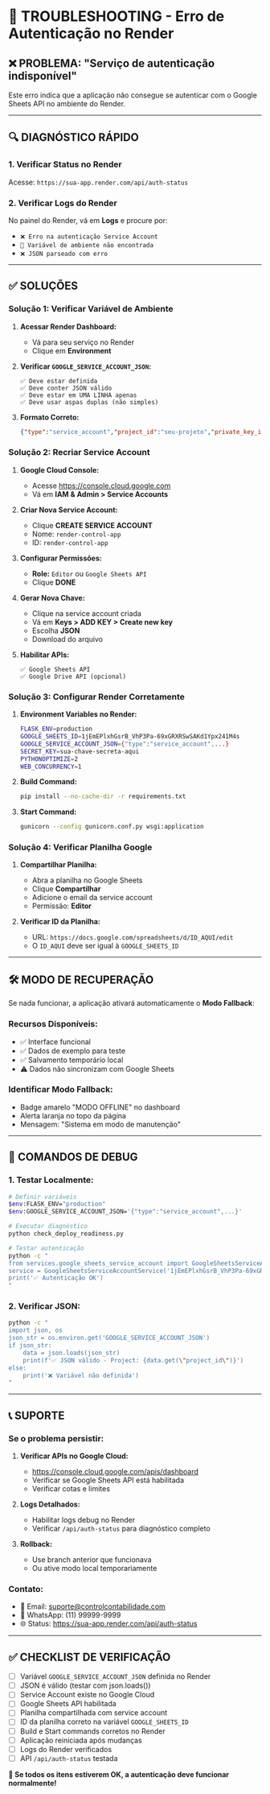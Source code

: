# 🚨 TROUBLESHOOTING - Erro de Autenticação no Render

## ❌ PROBLEMA: "Serviço de autenticação indisponível"

Este erro indica que a aplicação não consegue se autenticar com o Google Sheets API no ambiente do Render.

---

## 🔍 DIAGNÓSTICO RÁPIDO

### 1. **Verificar Status no Render**
Acesse: `https://sua-app.render.com/api/auth-status`

### 2. **Verificar Logs do Render**
No painel do Render, vá em **Logs** e procure por:
- `❌ Erro na autenticação Service Account`
- `🔐 Variável de ambiente não encontrada`
- `❌ JSON parseado com erro`

---

## ✅ SOLUÇÕES

### **Solução 1: Verificar Variável de Ambiente**

1. **Acessar Render Dashboard:**
   - Vá para seu serviço no Render
   - Clique em **Environment**

2. **Verificar `GOOGLE_SERVICE_ACCOUNT_JSON`:**
   ```
   ✅ Deve estar definida
   ✅ Deve conter JSON válido
   ✅ Deve estar em UMA LINHA apenas
   ✅ Deve usar aspas duplas (não simples)
   ```

3. **Formato Correto:**
   ```json
   {"type":"service_account","project_id":"seu-projeto","private_key_id":"...","private_key":"-----BEGIN PRIVATE KEY-----\nMIIEvQIBADANBgkqhkiG9w0BAQEFAASCBKcwggSjAgEAAoIBAQC...\n-----END PRIVATE KEY-----\n","client_email":"nome@projeto.iam.gserviceaccount.com","client_id":"...","auth_uri":"https://accounts.google.com/o/oauth2/auth","token_uri":"https://oauth2.googleapis.com/token","auth_provider_x509_cert_url":"https://www.googleapis.com/oauth2/v1/certs","client_x509_cert_url":"https://www.googleapis.com/oauth2/v1/certs/nome%40projeto.iam.gserviceaccount.com"}
   ```

### **Solução 2: Recriar Service Account**

1. **Google Cloud Console:**
   - Acesse https://console.cloud.google.com
   - Vá em **IAM & Admin > Service Accounts**

2. **Criar Nova Service Account:**
   - Clique **CREATE SERVICE ACCOUNT**
   - Nome: `render-control-app`
   - ID: `render-control-app`

3. **Configurar Permissões:**
   - **Role:** `Editor` ou `Google Sheets API`
   - Clique **DONE**

4. **Gerar Nova Chave:**
   - Clique na service account criada
   - Vá em **Keys > ADD KEY > Create new key**
   - Escolha **JSON**
   - Download do arquivo

5. **Habilitar APIs:**
   ```
   ✅ Google Sheets API
   ✅ Google Drive API (opcional)
   ```

### **Solução 3: Configurar Render Corretamente**

1. **Environment Variables no Render:**
   ```bash
   FLASK_ENV=production
   GOOGLE_SHEETS_ID=1jEmEPlxhGsrB_VhP3Pa-69xGRXRSwSAKd1Ypx241M4s
   GOOGLE_SERVICE_ACCOUNT_JSON={"type":"service_account",...}
   SECRET_KEY=sua-chave-secreta-aqui
   PYTHONOPTIMIZE=2
   WEB_CONCURRENCY=1
   ```

2. **Build Command:**
   ```bash
   pip install --no-cache-dir -r requirements.txt
   ```

3. **Start Command:**
   ```bash
   gunicorn --config gunicorn.conf.py wsgi:application
   ```

### **Solução 4: Verificar Planilha Google**

1. **Compartilhar Planilha:**
   - Abra a planilha no Google Sheets
   - Clique **Compartilhar**
   - Adicione o email da service account
   - Permissão: **Editor**

2. **Verificar ID da Planilha:**
   - URL: `https://docs.google.com/spreadsheets/d/ID_AQUI/edit`
   - O `ID_AQUI` deve ser igual à `GOOGLE_SHEETS_ID`

---

## 🛠️ MODO DE RECUPERAÇÃO

Se nada funcionar, a aplicação ativará automaticamente o **Modo Fallback**:

### **Recursos Disponíveis:**
- ✅ Interface funcional
- ✅ Dados de exemplo para teste
- ✅ Salvamento temporário local
- ⚠️ Dados não sincronizam com Google Sheets

### **Identificar Modo Fallback:**
- Badge amarelo "MODO OFFLINE" no dashboard
- Alerta laranja no topo da página
- Mensagem: "Sistema em modo de manutenção"

---

## 🔧 COMANDOS DE DEBUG

### **1. Testar Localmente:**
```bash
# Definir variáveis
$env:FLASK_ENV="production"
$env:GOOGLE_SERVICE_ACCOUNT_JSON='{"type":"service_account",...}'

# Executar diagnóstico
python check_deploy_readiness.py

# Testar autenticação
python -c "
from services.google_sheets_service_account import GoogleSheetsServiceAccountService
service = GoogleSheetsServiceAccountService('1jEmEPlxhGsrB_VhP3Pa-69xGRXRSwSAKd1Ypx241M4s')
print('✅ Autenticação OK')
"
```

### **2. Verificar JSON:**
```bash
python -c "
import json, os
json_str = os.environ.get('GOOGLE_SERVICE_ACCOUNT_JSON')
if json_str:
    data = json.loads(json_str)
    print(f'✅ JSON válido - Project: {data.get(\"project_id\")}')
else:
    print('❌ Variável não definida')
"
```

---

## 📞 SUPORTE

### **Se o problema persistir:**

1. **Verificar APIs no Google Cloud:**
   - https://console.cloud.google.com/apis/dashboard
   - Verificar se Google Sheets API está habilitada
   - Verificar cotas e limites

2. **Logs Detalhados:**
   - Habilitar logs debug no Render
   - Verificar `/api/auth-status` para diagnóstico completo

3. **Rollback:**
   - Use branch anterior que funcionava
   - Ou ative modo local temporariamente

### **Contato:**
- 📧 Email: suporte@controlcontabilidade.com
- 📱 WhatsApp: (11) 99999-9999
- 🌐 Status: https://sua-app.render.com/api/auth-status

---

## ✅ CHECKLIST DE VERIFICAÇÃO

- [ ] Variável `GOOGLE_SERVICE_ACCOUNT_JSON` definida no Render
- [ ] JSON é válido (testar com json.loads())
- [ ] Service Account existe no Google Cloud
- [ ] Google Sheets API habilitada
- [ ] Planilha compartilhada com service account
- [ ] ID da planilha correto na variável `GOOGLE_SHEETS_ID`  
- [ ] Build e Start commands corretos no Render
- [ ] Aplicação reiniciada após mudanças
- [ ] Logs do Render verificados
- [ ] API `/api/auth-status` testada

**🎯 Se todos os itens estiverem OK, a autenticação deve funcionar normalmente!**
